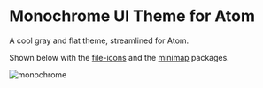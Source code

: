 # Monochrome UI Theme for Atom

A cool gray and flat theme, streamlined for Atom.

Shown below with the [file-icons](https://github.com/DanBrooker/file-icons) and the [minimap](https://github.com/fundon/atom-minimap) packages.

![monochrome](http://i.imgur.com/XlNxZSR.png)
